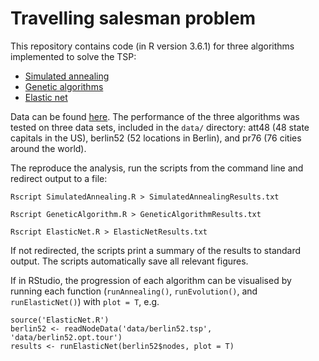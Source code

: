 # Travelling salesman problem 

This repository contains code (in R version 3.6.1) for three algorithms implemented to solve the TSP:
- [Simulated annealing](https://toddwschneider.com/posts/traveling-salesman-with-simulated-annealing-r-and-shiny/)
- [Genetic algorithms](https://link.springer.com/article/10.1023/A:1006529012972)
- [Elastic net](https://pubmed.ncbi.nlm.nih.gov/3561510/)

Data can be found [here](http://comopt.ifi.uni-heidelberg.de/software/TSPLIB95/tsp/). The performance of the three algorithms was tested on three data sets, included in the `data/` directory: att48 (48 state capitals in the US), berlin52 (52 locations in Berlin), and pr76 (76 cities around the world).

The reproduce the analysis, run the scripts from the command line and redirect output to a file: 

```
Rscript SimulatedAnnealing.R > SimulatedAnnealingResults.txt
```
```
Rscript GeneticAlgorithm.R > GeneticAlgorithmResults.txt
```
```
Rscript ElasticNet.R > ElasticNetResults.txt
```

If not redirected, the scripts print a summary of the results to standard output. The scripts automatically save all relevant figures.

If in RStudio, the progression of each algorithm can be visualised by running each function (`runAnnealing()`, `runEvolution()`, and `runElasticNet()`) with `plot = T`, e.g.

``` {R}
source('ElasticNet.R')
berlin52 <- readNodeData('data/berlin52.tsp', 'data/berlin52.opt.tour')
results <- runElasticNet(berlin52$nodes, plot = T)
```